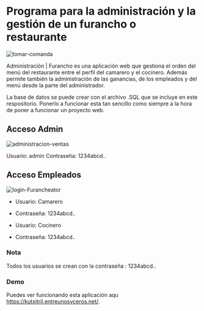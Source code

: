# Programa para la administración y la gestión de un furancho o restaurante

![tomar-comanda](https://user-images.githubusercontent.com/6242827/223697811-adf3c0e0-f924-4818-afc3-bd75eec5a703.png)

Administración | Furancho es una aplicación web que gestiona el orden del menú del restaurante entre el perfil del camarero y el cocinero. Además permite también la administración de las ganancias, de los empleados y del menú desde la parte del administrador.

La base de datos se puede crear con el archivo .SQL que se incluye en este respositorio. Ponerlo a funcionar esta tan sencillo como siempre a la hora de poner a funcionar un proyecto web.

## Acceso Admin

![administracion-ventas](https://user-images.githubusercontent.com/6242827/223698806-27ad6766-5017-4510-bef7-e0af18b015f6.png)

Usuario: admin
Contraseña: 1234abcd..

## Acceso Empleados


![login-Furancheator](https://user-images.githubusercontent.com/6242827/223697661-7b36a7a0-d0a9-45c4-91da-435d29433db4.png)

- Usuario: Camarero
- Contraseña: 1234abcd..

- Usuario: Cocinero
- Contraseña: 1234abcd..

### Nota
Todos los usuarios se crean con la contraseña : 1234abcd..

### Demo
Puedes ver funcionando esta aplicación aqu https://kutxitril.entreunosyceros.net/.
